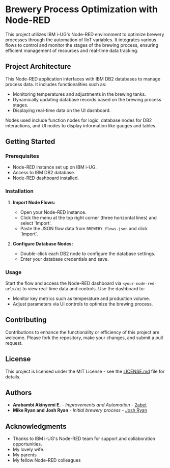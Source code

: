 # Brewery Process Optimization with Node-RED

This project utilizes IBM i-UG's Node-RED environment to optimize brewery processes through the automation of IIoT variables. It integrates various flows to control and monitor the stages of the brewing process, ensuring efficient management of resources and real-time data tracking.

## Project Architecture

This Node-RED application interfaces with IBM DB2 databases to manage process data. It includes functionalities such as:
- Monitoring temperatures and adjustments in the brewing tanks.
- Dynamically updating database records based on the brewing process stages.
- Displaying real-time data on the UI dashboard.

Nodes used include function nodes for logic, database nodes for DB2 interactions, and UI nodes to display information like gauges and tables.

## Getting Started

### Prerequisites
- Node-RED instance set up on IBM i-UG.
- Access to IBM DB2 database.
- Node-RED dashboard installed.

### Installation

1. **Import Node Flows:**
   - Open your Node-RED instance.
   - Click the menu at the top right corner (three horizontal lines) and select 'Import'.
   - Paste the JSON flow data from `BREWERY_flows.json` and click 'Import'.

2. **Configure Database Nodes:**
   - Double-click each DB2 node to configure the database settings.
   - Enter your database credentials and save.

### Usage

Start the flow and access the Node-RED dashboard via `<your-node-red-url>/ui` to view real-time data and controls. Use the dashboard to:
- Monitor key metrics such as temperature and production volume.
- Adjust parameters via UI controls to optimize the brewing process.

## Contributing

Contributions to enhance the functionality or efficiency of this project are welcome. Please fork the repository, make your changes, and submit a pull request.

## License

This project is licensed under the MIT License - see the [LICENSE.md](LICENSE.md) file for details.

## Authors

- **Arabambi Akinyemi E.** - *Improvements and Automation* - [2abet](https://github.com/2abet)
- **Mike Ryan and Josh Ryan** - *Initial brewery process* - [Josh Ryan](https://github.com/JoshRyanEOG/i-UG_Education_Node-Red)

## Acknowledgments

- Thanks to IBM i-UG's Node-RED team for support and collaboration opportunities.
- My lovely wife.
- My parents
- My fellow Node-RED colleagues

